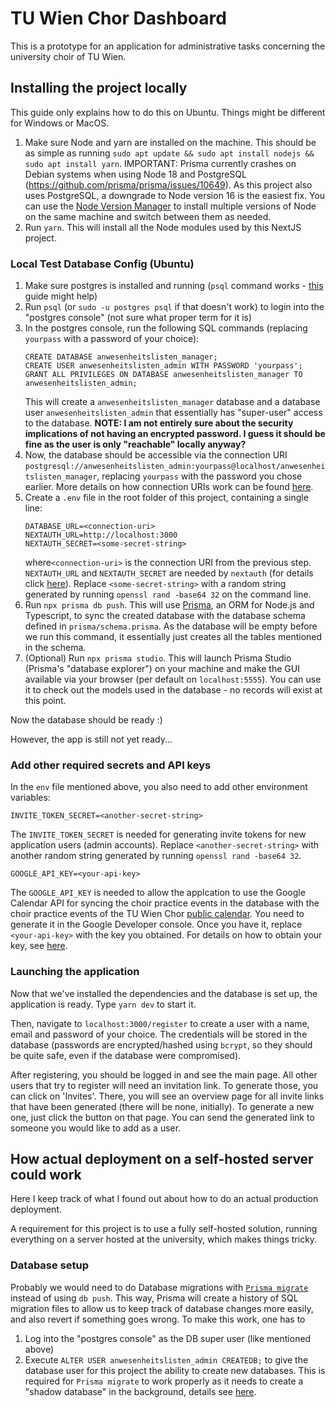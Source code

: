 # TU Wien Chor Dashboard
This is a prototype for an application for administrative tasks concerning the university choir of TU Wien.

## Installing the project locally

This guide only explains how to do this on Ubuntu. Things might be different for Windows or MacOS.

1. Make sure Node and yarn are installed on the machine. This should be as simple as running `sudo apt update && sudo apt install nodejs && sudo apt install yarn`. IMPORTANT: Prisma currently crashes on Debian systems when using Node 18 and PostgreSQL (https://github.com/prisma/prisma/issues/10649). As this project also uses PostgreSQL, a downgrade to Node version 16 is the easiest fix. You can use the [Node Version Manager](https://github.com/nvm-sh/nvm) to install multiple versions of Node on the same machine and switch between them as needed.
2. Run `yarn`. This will install all the Node modules used by this NextJS project.

### Local Test Database Config (Ubuntu)

1. Make sure postgres is installed and running (`psql` command works - [this](https://www.prisma.io/dataguide/postgresql/setting-up-a-local-postgresql-database#debian-and-ubuntu) guide might help)
2. Run `psql` (or `sudo -u postgres psql` if that doesn't work) to login into the "postgres console" (not sure what proper term for it is)
3. In the postgres console, run the following SQL commands (replacing `yourpass` with a password of your choice):
   ```
   CREATE DATABASE anwesenheitslisten_manager;
   CREATE USER anwesenheitslisten_admin WITH PASSWORD 'yourpass';
   GRANT ALL PRIVILEGES ON DATABASE anwesenheitslisten_manager TO anwesenheitslisten_admin;
   ```
   This will create a `anwesenheitslisten_manager` database and a database user `anwesenheitslisten_admin` that essentially has "super-user" access to the database. **NOTE: I am not entirely sure about the security implications of not having an encrypted password. I guess it should be fine as the user is only "reachable" locally anyway?**
4. Now, the database should be accessible via the connection URI `postgresql://anwesenheitslisten_admin:yourpass@localhost/anwesenheitslisten_manager`, replacing `yourpass` with the password you chose earlier. More details on how connection URIs work can be found [here](https://www.prisma.io/dataguide/postgresql/short-guides/connection-uris).
5. Create a `.env` file in the root folder of this project, containing a single line:
   ```
   DATABASE_URL=<connection-uri>
   NEXTAUTH_URL=http://localhost:3000
   NEXTAUTH_SECRET=<some-secret-string>
   ```
   where`<connection-uri>` is the connection URI from the previous step. `NEXTAUTH_URL` and `NEXTAUTH_SECRET` are needed by `nextauth` (for details click [here](https://next-auth.js.org/configuration/options#environment-variables)). Replace `<some-secret-string>` with a random string generated by running `openssl rand -base64 32` on the command line.
6. Run `npx prisma db push`. This will use [Prisma](https://www.prisma.io/), an ORM for Node.js and Typescript, to sync the created database with the database schema defined in `prisma/schema.prisma`. As the database will be empty before we run this command, it essentially just creates all the tables mentioned in the schema.
7. (Optional) Run `npx prisma studio`. This will launch Prisma Studio (Prisma's "database explorer") on your machine and make the GUI available via your browser (per default on `localhost:5555`). You can use it to check out the models used in the database - no records will exist at this point.

Now the database should be ready :)

However, the app is still not yet ready...

### Add other required secrets and API keys

In the `env` file mentioned above, you also need to add other environment variables:

```
INVITE_TOKEN_SECRET=<another-secret-string>
```

The `INVITE_TOKEN_SECRET` is needed for generating invite tokens for new application users (admin accounts). Replace `<another-secret-string>` with another random string generated by running `openssl rand -base64 32`.

```
GOOGLE_API_KEY=<your-api-key>
```

The `GOOGLE_API_KEY` is needed to allow the applcation to use the Google Calendar API for syncing the choir practice events in the database with the choir practice events of the TU Wien Chor [public calendar](https://calendar.google.com/calendar/embed?src=qshfu0pshf6u7emr0f7pn80a3c%40group.calendar.google.com&ctz=Europe%2FVienna). You need to generate it in the Google Developer console. Once you have it, replace `<your-api-key>` with the key you obtained. For details on how to obtain your key, see [here](https://cloud.google.com/docs/authentication/api-keys).

### Launching the application

Now that we've installed the dependencies and the database is set up, the application is ready. Type `yarn dev` to start it.

Then, navigate to `localhost:3000/register` to create a user with a name, email and password of your choice. The credentials will be stored in the database (passwords are encrypted/hashed using `bcrypt`, so they should be quite safe, even if the database were compromised).

After registering, you should be logged in and see the main page. All other users that try to register will need an invitation link. To generate those, you can click on 'Invites'. There, you will see an overview page for all invite links that have been generated (there will be none, initially). To generate a new one, just click the button on that page. You can send the generated link to someone you would like to add as a user.

## How actual deployment on a self-hosted server could work

Here I keep track of what I found out about how to do an actual production deployment.

A requirement for this project is to use a fully self-hosted solution, running everything on a server hosted at the university, which makes things tricky.

### Database setup

Probably we would need to do Database migrations with [`Prisma migrate`](https://www.prisma.io/docs/concepts/components/prisma-migrate) instead of using `db push`. This way, Prisma will create a history of SQL migration files to allow us to keep track of database changes more easily, and also revert if something goes wrong. To make this work, one has to

1. Log into the "postgres console" as the DB super user (like mentioned above)
2. Execute `ALTER USER anwesenheitslisten_admin CREATEDB;` to give the database user for this project the ability to create new databases. This is required for `Prisma migrate` to work properly as it needs to create a "shadow database" in the background, details see [here](https://www.prisma.io/docs/concepts/components/prisma-migrate/shadow-database).

